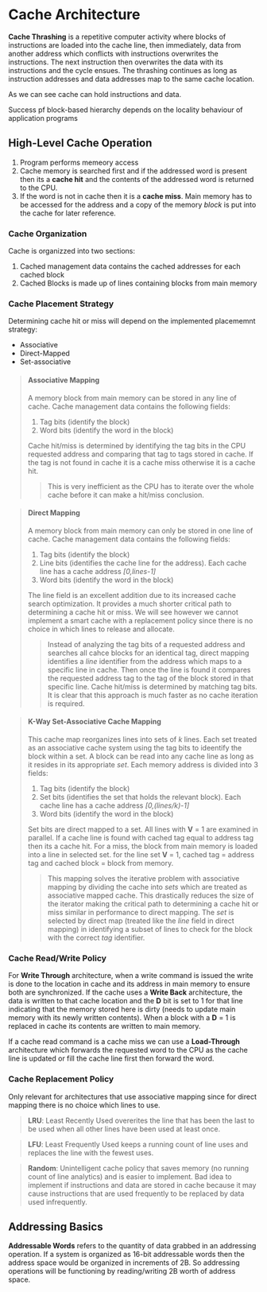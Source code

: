 # Cache Architecture

**Cache Thrashing** is a repetitive computer activity where blocks of instructions are loaded into the cache line, then immediately, data from another address which conflicts with instructions overwrites the instructions. The next instruction then overwrites the data with its instructions and the cycle ensues. The thrashing continues as long as instruction addresses and data addresses map to the same cache location.

As we can see cache can hold instructions and data.

Success pf block-based hierarchy depends on the locality behaviour of application programs

## High-Level Cache Operation
1. Program performs memeory access
2. Cache memory is searched first and if the addressed word is present then its a **cache hit** and the contents of the addressed word is returned to the CPU.
3. If the word is not in cache then it is a **cache miss**. Main memory has to be accessed for the address and a copy of the memory *block* is put into the cache for later reference.

### Cache Organization

Cache is organizzed into two sections:
1. Cached management data contains the cached addresses for each cached block
2. Cached Blocks is made up of lines containing blocks from main memory

### Cache Placement Strategy
Determining cache hit or miss will depend on the implemented placememnt strategy:
- Associative
- Direct-Mapped
- Set-associative

> #### Associative Mapping
> A memory block from main memory can be stored in any line of cache. Cache management data contains the following fields:
> 1. Tag bits (identify the block)
> 2. Word bits (identify the word in the block)
> 
> Cache hit/miss is determined by identifying the tag bits in the CPU requested address and comparing that tag to tags stored in cache. If the tag is not found in cache it is a cache miss otherwise it is a cache hit. 
> > This is very inefficient as the CPU has to iterate over the whole cache before it can make a hit/miss conclusion.

> #### Direct Mapping
> A memory block from main memory can only be stored in one line of cache. Cache management data contains the following fields:
> 1. Tag bits (identify the block)
> 2. Line bits (identifies the cache line for the address). Each cache line has a cache address *[0,lines-1]*
> 3. Word bits (identify the word in the block)
> 
> The line field is an excellent addition due to its increased cache search optimization. It provides a much shorter critical path to determining a cache hit or miss. We will see however we cannot implement a smart cache with a replacement policy since there is no choice in which lines to release and allocate.
> > Instead of analyzing the tag bits of a requested address and searches all cahce blocks for an identical tag, direct mapping identifies a *line* identifier from the address which maps to a specific line in cache. Then once the line is found it compares the requested address tag to the tag of the block stored in that specific line. Cache hit/miss is determined by matching tag bits. It is clear that this approach is much faster as no cache iteration is required.

> #### K-Way Set-Associative Cache Mapping
> This cache map reorganizes lines into sets of *k* lines. Each set treated as an associative cache system using the tag bits to ideentify the block within a set. A block can be read into any cache line as long as it resides in its appropriate *set*. Each memory address is divided into 3 fields:
> 1. Tag bits (identify the block)
> 2. Set bits (identifies the set that holds the relevant block). Each cache line has a cache address *[0,(lines/k)-1]*
> 3. Word bits (identify the word in the block)
>
> Set bits are direct mapped to a set. All lines with **V** = 1 are examined in parallel. If a cache line is found with cached tag equal to address tag then its a cache hit. For a miss, the block from main memory is loaded into a line in selected set. for the line set **V** = 1, cached tag = address tag and cached block = block from memory.
>
> > This mapping solves the iterative problem with associative mapping by dividing the cache into *sets* which are treated as associative mapped cache. This drastically reduces the size of the iterator making the critical path to determining a cache hit or miss similar in performance to direct mapping. The *set* is selected by direct map (treated like the *line* field in direct mapping) in identifying a subset of lines to check for the block with the correct *tag* identifier.

### Cache Read/Write Policy

For **Write Through** architecture, when a write command is issued the write is done to the location in cache and its address in main memory to ensure both are synchronized. If the cache uses a **Write Back** architecture, the data is written to that cache location and the **D** bit is set to 1 for that line indicating that the memory stored here is dirty (needs to update main memory with its newly written contents). When a block with a **D** = 1 is replaced in cache its contents are written to main memory. 

If a cache read command is a cache miss we can use a **Load-Through** architecture which forwards the requested word to the CPU as the cache line is updated or fill the cache line first then forward the word.

### Cache Replacement Policy

Only relevant for architectures that use associative mapping since for direct mapping there is no choice which lines to use.

>**LRU**: Least Recently Used overerites the line that has been the last to be used when all other lines have been used at least once.

>**LFU**: Least Frequently Used keeps a running count of line uses and replaces the line with the fewest uses.

>**Random**: Unintelligent cache policy that saves memory (no running count of line analytics) and is easier to implement. Bad idea to implement if instructions and data are stored in cache because it may cause instructions that are used frequently to be replaced by data used infrequently.

## Addressing Basics

**Addressable Words** refers to the quantity of data grabbed in an addressing operation. If a system is organized as 16-bit addressable words then the address space would be organized in increments of 2B. So addressing operations will be functioning by reading/writing 2B worth of address space.